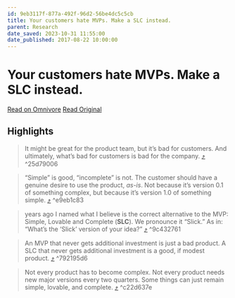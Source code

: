 ```yaml
---
id: 9eb3117f-877a-492f-96d2-56be4dc5c5cb
title: Your customers hate MVPs. Make a SLC instead.
parent: Research
date_saved: 2023-10-31 11:55:00
date_published: 2017-08-22 10:00:00
---
```


# Your customers hate MVPs. Make a SLC instead.

[Read on Omnivore](https://omnivore.app/me/your-customers-hate-mv-ps-make-a-slc-instead-18b855f5851)
[Read Original](https://longform.asmartbear.com/slc?ref=refind)

## Highlights

> It might be great for the product team, but it’s bad for customers. And ultimately, what’s bad for customers is bad for the company. [⤴️](https://omnivore.app/me/your-customers-hate-mv-ps-make-a-slc-instead-18b855f5851#25d79006-a2fc-4a3a-8122-69cf1cdf26a2)  ^25d79006

> “Simple” is good, “incomplete” is not. The customer should have a genuine desire to use the product, _as-is_. Not because it’s version 0.1 of something complex, but because it’s version 1.0 of something simple. [⤴️](https://omnivore.app/me/your-customers-hate-mv-ps-make-a-slc-instead-18b855f5851#e9eb1c83-ffd8-4a15-bfb4-b48abb50ee4b)  ^e9eb1c83

> years ago I named what I believe is the correct alternative to the MVP: Simple, Lovable and Complete (**SLC**). We pronounce it “Slick.” As in: “What’s the ‘Slick’ version of your idea?” [⤴️](https://omnivore.app/me/your-customers-hate-mv-ps-make-a-slc-instead-18b855f5851#9c432761-c3e6-49de-b564-6c89dab52927)  ^9c432761

> An MVP that never gets additional investment is just a bad product. A SLC that never gets additional investment is a good, if modest product. [⤴️](https://omnivore.app/me/your-customers-hate-mv-ps-make-a-slc-instead-18b855f5851#792195d6-66e9-4a92-9480-4fa739af0d58)  ^792195d6

> Not every product has to become complex. Not every product needs new major versions every two quarters. Some things can just remain simple, lovable, and complete. [⤴️](https://omnivore.app/me/your-customers-hate-mv-ps-make-a-slc-instead-18b855f5851#c22d637e-57c4-443e-9fd7-87eb35f393a5)  ^c22d637e

